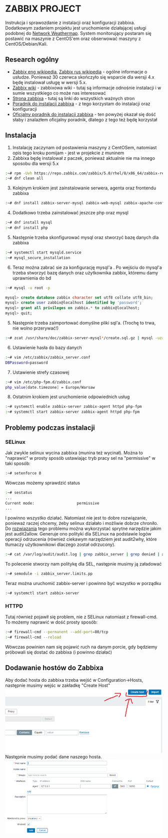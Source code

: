 # ZABBIX PROJECT
Instrukcja i sprawozdanie z instalacji oraz konfiguracji zabbixa. Dodatkowym zadaniem projektu jest uruchomienie działającej usługi podobnej do [Network Weathermap](https://www.network-weathermap.com). System monitorujący postaram się postawić na maszynie z CentOS'em oraz obserwować maszyny z CentOS/Debian/Kali.

## Research ogólny 
- [Zabbix eng wikipedia](https://en.wikipedia.org/wiki/Zabbix), [Zabbix rus wikipedia](https://ru.wikipedia.org/wiki/Zabbix) - ogólne informacje o usłudze. Ponieważ 30 czerwca skończyło się wsparcie dla wersji 4.x będę instalował usługę w wersji 5.x.
- [Zabbix wiki](https://zabbix.org/wiki/Main_Page) - zabbixowa wiki - tutaj są informacje odnośnie instalacji i w sumie wszystkiego co może nas interesować
- [Strona zabbixa](https://www.zabbix.com) - tutaj są linki do wszystkich ważnych stron
- [Poradnik do instalacji zabbixa](https://www.howtoforge.com/tutorial/centos-zabbix-system-monitoring/) - z tego korzystam do instalacji oraz konfiguracji
- [Oficjalny poradnik do instalacji zabbixa](https://www.zabbix.com/download?zabbix=5.0&os_distribution=centos&os_version=8&db=mysql&ws=apache) - ten powyżej okazał się dość słaby i znalazłem oficjalny poradnik, dlatego z tego też będę korzystał

## Instalacja
1. Instalację zaczynam od postawienia maszyny z CentOSem, natomiast opis tego kroku pomijam - jest w projekcie z muninem
2.  Zabbixa będę instalował z paczek, ponieważ aktualnie nie ma innego sposobu dla wersji 5.x
```bash 
:~# rpm -Uvh https://repo.zabbix.com/zabbix/5.0/rhel/8/x86_64/zabbix-release-5.0-1.el8.noarch.rpm 
:~# dnf clean all
```
3. Kolejnym krokiem jest zainstalowanie serwera, agenta oraz frontendu zabbixa
```bash
:~# dnf install zabbix-server-mysql zabbix-web-mysql zabbix-apache-conf zabbix-agent
```
4. Dodatkowo trzeba zainstalować jeszcze php oraz mysql
 ```bash
 :~# dnf install mysql
 :~# dnf install php
 ```
 5. Następnie trzeba skonfigurować mysql oraz stworzyć bazę danych dla zabbixa
 ```bash
 :~# systemctl start mysqld.service
 :~# mysql_secure_installation
 ```
   6. Teraz można zabrać sie za konfigurację mysql'a . Po wejściu do mysql'a trzeba stworzyć bazę danych oraz użytkownika zabbix, któremu damy uprawnienia do bd
  ```bash
  :~# mysql -u root -p
  ```
  ```sql
  mysql> create database zabbix character set utf8 collate utf8_bin;  
mysql> create user zabbix@localhost identified by 'password';  
mysql> grant all privileges on zabbix.* to zabbix@localhost;  
mysql> quit;
```
5. Następnie trzeba zaimportować domyślne pliki sql'a. (Trochę to trwa, nie wolno przerywać!)
```bash
:~# zcat /usr/share/doc/zabbix-server-mysql*/create.sql.gz | mysql -uzabbix -p zabbix
```
6. Ustawienie hasła do bazy danych
```bash
:~# vim /etc/zabbix/zabbix_server.conf
DBPassword=password
```
7. Ustawienie strefy czasowej
```bash
:~# vim /etc/php-fpm.d/zabbix.conf
php_value[date.timezone] = Europe/Warsaw
```
  8. Ostatnim krokiem jest uruchomienie odpowiednich usług
  ```bash 
:~# systemctl enable zabbix-server zabbix-agent httpd php-fpm
:~# systemctl start zabbix-server zabbix-agent httpd php-fpm
```
## Problemy podczas instalacji
### SELinux
Jak zwykle selinux wycina zabbixa (munina też wycinał). Można to "naprawić" w prosty sposób ustawiając tryb pracy sel na "permissive" w taki sposób:
```bash
:~# setenforce 0
```
Wówczas możemy sprawdzić status
```bash
:~# sestatus
...
Current mode:                   permissive
...
```
I powinno wszystko działać. Natomiast nie jest to dobre rozwiązanie, ponieważ raczej chcemy, żeby selinux działało i możliwie dobrze chroniło.
Do [rozwiązania](https://zabbixonly.com/how-to-create-selinux-policies-for-zabbix/) tego problemu można wykorzystać sprytne narzędzie jakim jest audit2allow. Generuje ono polityki dla SELinux na podstawie logów operacji odrzucenia (również ciekawym narzędziem jest audit2why, które tłumaczy użytkownikowi dlaczego został odrzucony).
```bash
:~# cat /var/log/audit/audit.log | grep zabbix_server | grep denied | audit2allow -M zabbix_server.limits
```
To polecenie stworzy nam politykę dla SEL, następnie musimy ją załadować
```bash
:~# semodule -i zabbix_server.limits.pp
```
Teraz można uruchomić zabbix-server i powinno być wszystko w porządku
```bash
:~# systemctl start zabbix-server
```
### HTTPD
Tutaj również pojawił się problem, nie z SELinux natomiast z firewall-cmd. To możemy naprawić w dość prosty sposób:
```bash
:~# firewall-cmd --permanent --add-port=80/tcp
:~# firewall-cmd --reload
```
Wówczas powinien nam się pojawić ruch na danym porcie, gdy będziemy próbowali się dostać do zabbixa (i powinno działać)
## Dodawanie hostów do Zabbixa
Aby dodać hosta do zabbixa trzeba wejść w Configuration->Hosts, następnie musimy wejśc w zakładkę "Create Host" ![Create Host](createhost.png) Następnie musimy podać dane naszego hosta. ![Menu](create_menu.png)

